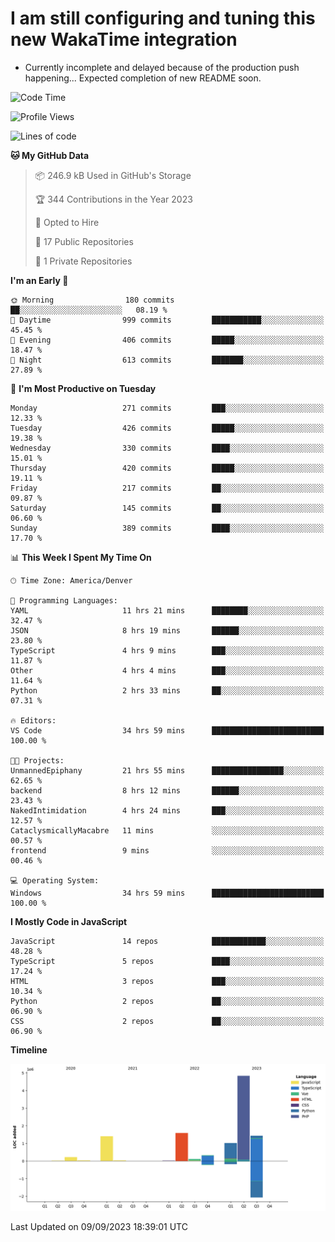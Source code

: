 # I am still configuring and tuning this new WakaTime integration
- Currently incomplete and delayed because of the production push happening... Expected completion of new README soon.
<!--START_SECTION:waka-->
![Code Time](http://img.shields.io/badge/Code%20Time-391%20hrs%201%20min-blue)

![Profile Views](http://img.shields.io/badge/Profile%20Views-0-blue)

![Lines of code](https://img.shields.io/badge/From%20Hello%20World%20I%27ve%20Written-10.9%20million%20lines%20of%20code-blue)

**🐱 My GitHub Data** 

> 📦 246.9 kB Used in GitHub's Storage 
 > 
> 🏆 344 Contributions in the Year 2023
 > 
> 💼 Opted to Hire
 > 
> 📜 17 Public Repositories 
 > 
> 🔑 1 Private Repositories 
 > 
**I'm an Early 🐤** 

```text
🌞 Morning                180 commits         ██░░░░░░░░░░░░░░░░░░░░░░░   08.19 % 
🌆 Daytime                999 commits         ███████████░░░░░░░░░░░░░░   45.45 % 
🌃 Evening                406 commits         █████░░░░░░░░░░░░░░░░░░░░   18.47 % 
🌙 Night                  613 commits         ███████░░░░░░░░░░░░░░░░░░   27.89 % 
```
📅 **I'm Most Productive on Tuesday** 

```text
Monday                   271 commits         ███░░░░░░░░░░░░░░░░░░░░░░   12.33 % 
Tuesday                  426 commits         █████░░░░░░░░░░░░░░░░░░░░   19.38 % 
Wednesday                330 commits         ████░░░░░░░░░░░░░░░░░░░░░   15.01 % 
Thursday                 420 commits         █████░░░░░░░░░░░░░░░░░░░░   19.11 % 
Friday                   217 commits         ██░░░░░░░░░░░░░░░░░░░░░░░   09.87 % 
Saturday                 145 commits         ██░░░░░░░░░░░░░░░░░░░░░░░   06.60 % 
Sunday                   389 commits         ████░░░░░░░░░░░░░░░░░░░░░   17.70 % 
```


📊 **This Week I Spent My Time On** 

```text
🕑︎ Time Zone: America/Denver

💬 Programming Languages: 
YAML                     11 hrs 21 mins      ████████░░░░░░░░░░░░░░░░░   32.47 % 
JSON                     8 hrs 19 mins       ██████░░░░░░░░░░░░░░░░░░░   23.80 % 
TypeScript               4 hrs 9 mins        ███░░░░░░░░░░░░░░░░░░░░░░   11.87 % 
Other                    4 hrs 4 mins        ███░░░░░░░░░░░░░░░░░░░░░░   11.64 % 
Python                   2 hrs 33 mins       ██░░░░░░░░░░░░░░░░░░░░░░░   07.31 % 

🔥 Editors: 
VS Code                  34 hrs 59 mins      █████████████████████████   100.00 % 

🐱‍💻 Projects: 
UnmannedEpiphany         21 hrs 55 mins      ████████████████░░░░░░░░░   62.65 % 
backend                  8 hrs 12 mins       ██████░░░░░░░░░░░░░░░░░░░   23.43 % 
NakedIntimidation        4 hrs 24 mins       ███░░░░░░░░░░░░░░░░░░░░░░   12.57 % 
CataclysmicallyMacabre   11 mins             ░░░░░░░░░░░░░░░░░░░░░░░░░   00.57 % 
frontend                 9 mins              ░░░░░░░░░░░░░░░░░░░░░░░░░   00.46 % 

💻 Operating System: 
Windows                  34 hrs 59 mins      █████████████████████████   100.00 % 
```

**I Mostly Code in JavaScript** 

```text
JavaScript               14 repos            ████████████░░░░░░░░░░░░░   48.28 % 
TypeScript               5 repos             ████░░░░░░░░░░░░░░░░░░░░░   17.24 % 
HTML                     3 repos             ███░░░░░░░░░░░░░░░░░░░░░░   10.34 % 
Python                   2 repos             ██░░░░░░░░░░░░░░░░░░░░░░░   06.90 % 
CSS                      2 repos             ██░░░░░░░░░░░░░░░░░░░░░░░   06.90 % 
```



**Timeline**

![Lines of Code chart](https://raw.githubusercontent.com/certifiedbice/certifiedbice/main/assets/bar_graph.png)


 Last Updated on 09/09/2023 18:39:01 UTC
<!--END_SECTION:waka-->
